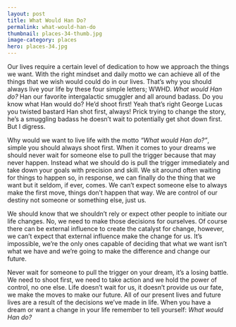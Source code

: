 ```yaml
---
layout: post
title: What Would Han Do?
permalink: what-would-han-do
thumbnail: places-34-thumb.jpg
image-category: places
hero: places-34.jpg
---
```




Our lives require a certain level of dedication to how we approach the things we want. With the right mindset and daily motto we can achieve all of the things that we wish would could do in our lives. That’s why you should always live your life by these four simple letters; WWHD. *What would Han do?* Han our favorite intergalactic smuggler and all around badass. Do you know what Han would do? He’d shoot first! Yeah that’s right George Lucas you twisted bastard Han shot first, always! Prick trying to change the story, he’s a smuggling badass he doesn’t wait to potentially get shot down first. But I digress.

Why would we want to live life with the motto *“What would Han do?”*, simple you should always shoot first. When it comes to your dreams we should never wait for someone else to pull the trigger because that may never happen. Instead what we should do is pull the trigger immediately and take down your goals with precision and skill. We sit around often waiting for things to happen so, in response, we can finally do the thing that we want but it seldom, if ever, comes. We can’t expect someone else to always make the first move, things don’t happen that way. We are control of our destiny not someone or something else, just us.

We should know that we shouldn’t rely or expect other people to initiate our life changes. No, we need to make those decisions for ourselves. Of course there can be external influence to create the catalyst for change, however, we can’t expect that external influence make the change for us. It’s impossible, we’re the only ones capable of deciding that what we want isn’t what we have and we’re going to make the difference and change our future.

Never wait for someone to pull the trigger on your dream, it’s a losing battle. We need to shoot first, we need to take action and we hold the power of control, no one else. Life doesn’t wait for us, it doesn’t provide us our fate, we make the moves to make our future. All of our present lives and future lives are a result of the decisions we’ve made in life. When you have a dream or want a change in your life remember to tell yourself: *What would Han do?*
